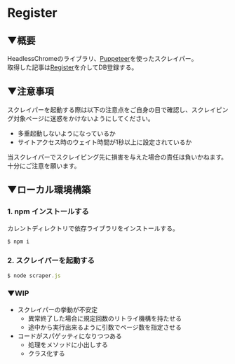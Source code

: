 # Register

## ▼概要

HeadlessChromeのライブラリ、[Puppeteer](https://github.com/GoogleChrome/puppeteer)を使ったスクレイパー。  
取得した記事は[Register](../register/README.md)を介してDB登録する。

## ▼注意事項
スクレイパーを起動する際は以下の注意点をご自身の目で確認し、スクレイピング対象ページに迷惑をかけないようにしてください。

- 多重起動しないようになっているか
- サイトアクセス時のウェイト時間が1秒以上に設定されているか

当スクレイパーでスクレイピング先に損害を与えた場合の責任は負いかねます。  
  十分にご注意を願います。

## ▼ローカル環境構築

### 1. npm インストールする

カレントディレクトリで依存ライブラリをインストールする。

```node.js
$ npm i
```

### 2. スクレイパーを起動する

```node.js
$ node scraper.js
```

### ▼WIP

- スクレイパーの挙動が不安定
  - 異常終了した場合に規定回数のリトライ機構を持たせる
  - 途中から実行出来るように引数でページ数を指定させる
- コードがスパゲッティになりつつある
  - 処理をメソッドに小出しする
  - クラス化する
